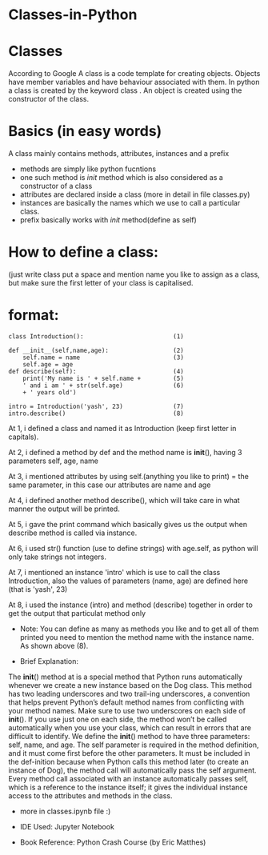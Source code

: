 # Classes-in-Python

# Classes

According to Google A class is a code template for creating objects.
Objects have member variables and have behaviour associated with them.
In python a class is created by the keyword class . An object is created using the constructor of the class.

# Basics (in easy words)

A class mainly contains methods, attributes, instances and a prefix 

* methods are simply like python fucntions
* one such method is _init_ method which is also considered as a constructor of a class
* attributes are declared inside a class (more in detail in file classes.py)
* instances are basically the names which we use to call a particular class.
* prefix basically works with _init_ method(define as self) 

# How to define a class: 
(just write class put a space and mention name you like to assign as a class, but make sure the first letter of your class is capitalised.

# format:


    class Introduction():                         (1)  

    def __init__(self,name,age):                  (2)
        self.name = name                          (3)
        self.age = age 
    def describe(self):                           (4)
        print('My name is ' + self.name +         (5)
        ' and i am ' + str(self.age)              (6)
        + ' years old')
        
    intro = Introduction('yash', 23)              (7)
    intro.describe()                              (8)     
     

At 1, i defined a class and named it as Introduction (keep first letter in capitals).

At 2, i defined a method by def and the method name is __init__(), having 3 parameters self, age, name

At 3, i mentioned attributes by using self.(anything you like to print) = the same parameter,
      in this case our attributes are name and age

At 4, i defined another method describe(), which will take care in what manner the output will be printed.

At 5, i gave the print command which basically gives us the output when describe method is called via instance.

At 6, i used str() function (use to define strings) with age.self, as python will only take strings not integers.

At 7, i mentioned an instance 'intro' which is use to call the class Introduction,
      also the values of parameters (name, age) are defined here (that is 'yash', 23)

At 8, i used the instance (intro) and method (describe) together in order to get the output that particulat method only

* Note: You can define as many as methods you like and to get all of them printed you need to mention the method name with the instance name. As shown above (8).






* Brief Explanation:

The __init__() method at is a special method that Python runs automatically whenever 
we create a new instance based on the Dog class.
This method has two leading underscores and two trail-ing underscores, 
a convention that helps prevent Python’s default method names from conflicting with your method names. 
Make sure to use two underscores on each side of __init__(). 
If you use just one on each side, the method won’t be called automatically when you use your class,
which can result in errors that are difficult to identify.
We define the __init__() method to have three parameters: self, name, and age. 
The self parameter is required in the method definition, and it must come first before the other parameters. 
It must be included in the def-inition because when Python calls this method later (to create an instance of Dog),
the method call will automatically pass the self argument. Every method call associated with an instance 
automatically passes self, which is a reference to the instance itself; it gives the individual instance access
to the attributes and methods in the class.

* more in classes.ipynb file  :)

* IDE Used: Jupyter Notebook

* Book Reference: Python Crash Course (by Eric Matthes)

